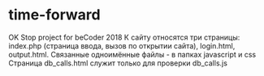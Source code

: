 # time-forward
OK Stop project for beCoder 2018
К сайту относятся три страницы: index.php (страница ввода, вызов по открытии сайта), login.html, output.html.
Связанные одноимённые файлы - в папках javascript и css
Страница db_calls.html служит только для проверки db_calls.js
